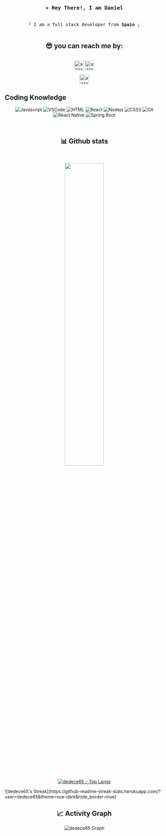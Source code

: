 <!-- Intro  -->
<h3 align="center">
        <samp>&gt; Hey There!, I am
                <b>Daniel</a></b>
        </samp>
</h3>


<p align="center"> 
  <samp>
    <br>
    「 I am a full stack developer from <b>Spain</b> 」
    <br>
    <br>
  </samp>
</p>

<!-- Contact Section -->
<h2 align="center">😎 you can reach me by:</h2>
    <p align="center">
      <br/>
      <a href="https://www.linkedin.com/in/daniel-del-castillo/" target="blank"><img align="center"
         src="https://img.shields.io/badge/linkedin-%231DA1F2.svg?style=for-the-badge&logo=linkedin&logoColor=white"
         alt="azzar" height="30"/></a>
      <a href="https://mailto:danicastillo2003@gmail.com" target="blank"><img align="center"
         src="https://img.shields.io/badge/gmail-EA4335.svg?style=for-the-badge&logo=gmail&logoColor=white"
         alt="azzar" height="30"/></a>
    </p>
  <p align="center">
      <a href="https://wa.me/+34670109209" target="blank"><img align="center"
         src="https://img.shields.io/badge/whatsapp-4B7F1.svg?style=for-the-badge&logo=whatsapp&logoColor=white"
         alt="azzar" height="30"/></a>
      <br>
    </p>

## Coding Knowledge
<div align ="center">
  
  ![Javascript](https://img.shields.io/badge/Javascript-F0DB4F?style=for-the-badge&labelColor=black&logo=javascript&logoColor=F0DB4F)
  ![VSCode](https://img.shields.io/badge/Visual_Studio-0078d7?style=for-the-badge&logo=visual%20studio&logoColor=white)
  ![HTML](https://img.shields.io/badge/HTML5-E34F26?style=for-the-badge&logo=html5&logoColor=white)
  ![React](https://img.shields.io/badge/-React-61DBFB?style=for-the-badge&labelColor=black&logo=react&logoColor=61DBFB)
  ![Nodejs](https://img.shields.io/badge/Nodejs-3C873A?style=for-the-badge&labelColor=black&logo=node.js&logoColor=3C873A)
  ![CSS3](https://img.shields.io/badge/CSS3-1572B6?style=for-the-badge&logo=css3&logoColor=white)
  ![Git](https://img.shields.io/badge/Git-F05032?style=for-the-badge&logo=git&logoColor=white)
  ![React Native](https://img.shields.io/badge/React_Native-20232A?style=for-the-badge&logo=react&logoColor=61DAFB)
  ![Spring Boot](https://img.shields.io/badge/Spring_Boot-3C873A?style=for-the-badge&labelColor=black&logo=springBoot&logoColor=3C873A)
  
</div>


<br/>

<!-- Stats Section -->

  <div>
    <h2 align="center"> 📊 Github stats </h2>
      <br/>
        <p align="center">
          <a href="https://github.com/dedece65/">
            <img width="49.5%" src="https://github-readme-stats.vercel.app/api?username=dedece65&show_icons=true&theme=nord_bright&hide_border=true" />
          </a>
        </p>
        <p align="center">
          <a href="https://github.com/dedece65/">
          <img src="https://github-readme-stats.vercel.app/api/top-langs/?username=dedece65&langs_count=6&theme=nord_bright&layout=compact&hide_border=true" alt="dedece65 :: Top Langs" />
          </a>
       </p>
          ![dedece65's Streak](https://github-readme-streak-stats.herokuapp.com/?user=dedece65&theme=vue-dark&hide_border=true)
     <br>
  </div>    

<h2 align="center"> 📈 Activity Graph </h2>
<div align="center">

  ![dedece65 Graph](http://github-profile-summary-cards.vercel.app/api/cards/profile-details?username=dedece65&theme=nord_bright)
  
</div>
